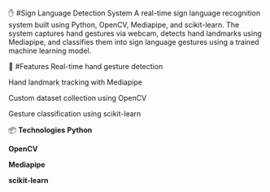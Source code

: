 ✋ #Sign Language Detection System
A real-time sign language recognition system built using Python, OpenCV, Mediapipe, and scikit-learn. The system captures hand gestures via webcam, detects hand landmarks using Mediapipe, and classifies them into sign language gestures using a trained machine learning model.

🔧 #Features
Real-time hand gesture detection

Hand landmark tracking with Mediapipe

Custom dataset collection using OpenCV

Gesture classification using scikit-learn

📦 **Technologies**
**Python**

**OpenCV**

**Mediapipe**

**scikit-learn**
